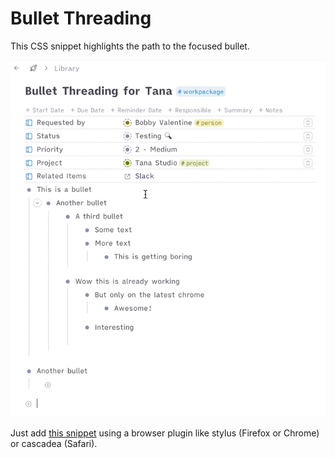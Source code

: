 #  Bullet Threading
This CSS snippet highlights the path to the focused bullet.

![Original content width](bullet.gif)

Just add [this snippet](https://github.com/rcvd/Tana-CSS-Snippets/blob/484edbcd8456af410cdcb590771458330d826a39/Bullet%20Threading/bullet-threading.css) using a browser plugin like stylus (Firefox or Chrome) or cascadea (Safari).
